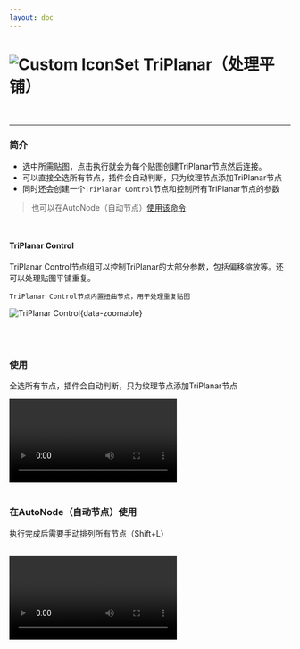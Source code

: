```yaml
---
layout: doc
---
```

# <span class="h1-icon"><img src="/img/TriPlanar Control.webp" alt="Custom Icon"></span>Set TriPlanar（处理平铺）

<br/>

---

### 简介

- 选中所需贴图，点击执行就会为每个贴图创建TriPlanar节点然后连接。
- 可以直接全选所有节点，插件会自动判断，只为纹理节点添加TriPlanar节点
- 同时还会创建一个`TriPlanar Control`节点和控制所有TriPlanar节点的参数

> 也可以在AutoNode（自动节点）[使用该命令](03-RNT-AutoNode)

<br/>

#### TriPlanar Control
TriPlanar Control节点组可以控制TriPlanar的大部分参数，包括偏移缩放等。还可以处理贴图平铺重复。

```
TriPlanar Control节点内置扭曲节点，用于处理重复贴图
```

![TriPlanar Control](/img/triplanar_control-node.webp){data-zoomable}

<br/>
<br/>

### 使用
全选所有节点，插件会自动判断，只为纹理节点添加TriPlanar节点
<br/>

<video controls>
  <source src="/img/command-set-triplanar.webm" type="video/webm">
</video>

<br/>
<br/>

### 在AutoNode（自动节点）使用
执行完成后需要手动排列所有节点（Shift+L）

<br/>

<video controls>
  <source src="/img/autonode-set-triplanar.webm" type="video/webm">
</video>

<br/>
<br/>